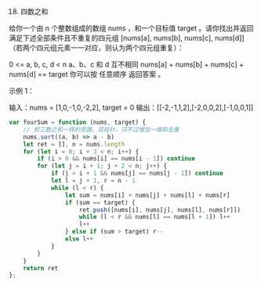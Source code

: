 18. 四数之和

给你一个由 n 个整数组成的数组 nums ，和一个目标值 target 。请你找出并返回满足下述全部条件且不重复的四元组 [nums[a], nums[b], nums[c], nums[d]] （若两个四元组元素一一对应，则认为两个四元组重复）：

0 <= a, b, c, d < n
a、b、c 和 d 互不相同
nums[a] + nums[b] + nums[c] + nums[d] == target
你可以按 任意顺序 返回答案 。

 

示例 1：

输入：nums = [1,0,-1,0,-2,2], target = 0
输出：[[-2,-1,1,2],[-2,0,0,2],[-1,0,0,1]]
```js
var fourSum = function (nums, target) {
    // 和三数之和一样的思路，双指针，只不过增加一维和去重
    nums.sort((a, b) => a - b)
    let ret = [], n = nums.length
    for (let i = 0; i + 3 < n; i++) {
        if (i > 0 && nums[i] == nums[i - 1]) continue
        for (let j = i + 1; j + 2 < n; j++) {
            if (j > i + 1 && nums[j] == nums[j - 1]) continue
            let l = j + 1, r = n - 1
            while (l < r) {
                let sum = nums[i] + nums[j] + nums[l] + nums[r]
                if (sum == target) {
                    ret.push([nums[i], nums[j], nums[l], nums[r]])
                    while (l < r && nums[l] == nums[l + 1]) l++
                    l++
                } else if (sum > target) r--
                else l++
            }
        }
    }
    return ret
};
```
